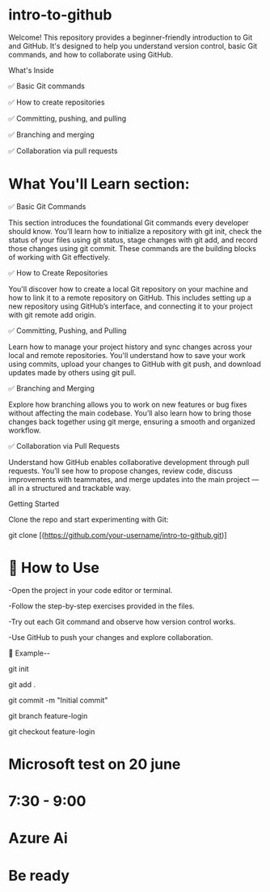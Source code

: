 # intro-to-github


Welcome! This repository provides a beginner-friendly introduction to Git and GitHub. It's designed to help you understand version control, basic Git commands, and how to collaborate using GitHub.


What's Inside

✅ Basic Git commands

✅ How to create repositories

✅ Committing, pushing, and pulling

✅ Branching and merging

✅ Collaboration via pull requests



# What You'll Learn section:


✅ Basic Git Commands

This section introduces the foundational Git commands every developer should know. You’ll learn how to initialize a repository with git init, check the status of your files using git status, stage changes with git add, and record those changes using git commit. These commands are the building blocks of working with Git effectively.

✅ How to Create Repositories

You'll discover how to create a local Git repository on your machine and how to link it to a remote repository on GitHub. This includes setting up a new repository using GitHub’s interface, and connecting it to your project with git remote add origin.

✅ Committing, Pushing, and Pulling

Learn how to manage your project history and sync changes across your local and remote repositories. You'll understand how to save your work using commits, upload your changes to GitHub with git push, and download updates made by others using git pull.

✅ Branching and Merging

Explore how branching allows you to work on new features or bug fixes without affecting the main codebase. You’ll also learn how to bring those changes back together using git merge, ensuring a smooth and organized workflow.

✅ Collaboration via Pull Requests

Understand how GitHub enables collaborative development through pull requests. You’ll see how to propose changes, review code, discuss improvements with teammates, and merge updates into the main project — all in a structured and trackable way.

Getting Started


Clone the repo and start experimenting with Git:

git clone [(https://github.com/your-username/intro-to-github.git)]


# 📄 How to Use

-Open the project in your code editor or terminal.

-Follow the step-by-step exercises provided in the files.

-Try out each Git command and observe how version control works.

-Use GitHub to push your changes and explore collaboration.



📸 Example--


git init

git add .

git commit -m "Initial commit"

git branch feature-login

git checkout feature-login






# Microsoft test on 20 june






# 7:30 - 9:00 






# Azure Ai 




# Be ready







